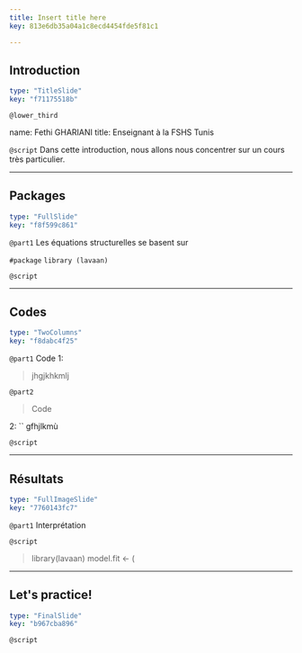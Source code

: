 ```yaml
---
title: Insert title here
key: 813e6db35a04a1c8ecd4454fde5f81c1

---
```

## Introduction

```yaml
type: "TitleSlide"
key: "f71175518b"
```

`@lower_third`

name: Fethi GHARIANI
title: Enseignant à la FSHS Tunis


`@script`
Dans cette introduction, nous allons nous concentrer sur un cours très particulier.


---
## Packages

```yaml
type: "FullSlide"
key: "f8f599c861"
```

`@part1`
Les équations structurelles se basent sur 

> 

`#package`
`library (lavaan)`


`@script`



---
## Codes

```yaml
type: "TwoColumns"
key: "f8dabc4f25"
```

`@part1`
Code 1:

> jhgjkhkmlj


`@part2`
> Code

 2:
``
gfhjlkmù


`@script`



---
## Résultats

```yaml
type: "FullImageSlide"
key: "7760143fc7"
```

`@part1`
Interprétation


`@script`
> library(lavaan)
> model.fit <- (


---
## Let's practice!

```yaml
type: "FinalSlide"
key: "b967cba896"
```

`@script`


